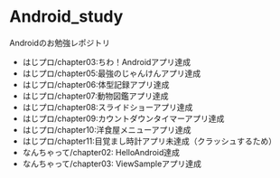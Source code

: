 # Android_study
Androidのお勉強レポジトリ  
- はじプロ/chapter03:ちわ！Androidアプリ達成
- はじプロ/chapter05:最強のじゃんけんアプリ達成
- はじプロ/chapter06:体型記録アプリ達成
- はじプロ/chapter07:動物図鑑アプリ達成
- はじプロ/chapter08:スライドショーアプリ達成
- はじプロ/chapter09:カウントダウンタイマーアプリ達成
- はじプロ/chapter10:洋食屋メニューアプリ達成
- はじプロ/chapter11:目覚まし時計アプリ未達成（クラッシュするため）
- なんちゃって/chapter02: HelloAndroid達成
- なんちゃって/chapter03: ViewSampleアプリ達成
